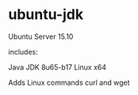 # ubuntu-jdk

Ubuntu Server 15.10

includes:

Java JDK 8u65-b17 Linux x64

Adds Linux commands curl and wget
